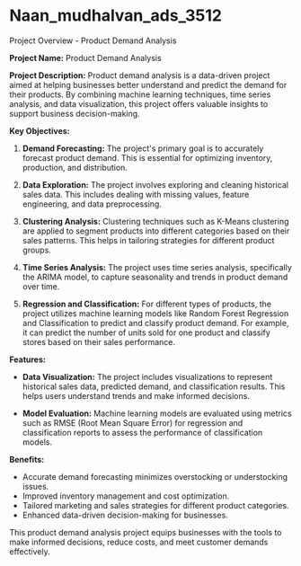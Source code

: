 # Naan_mudhalvan_ads_3512

Project Overview - Product Demand Analysis

**Project Name:** Product Demand Analysis

**Project Description:**
Product demand analysis is a data-driven project aimed at helping businesses better understand and predict the demand for their products. By combining machine learning techniques, time series analysis, and data visualization, this project offers valuable insights to support business decision-making.

**Key Objectives:**

1. **Demand Forecasting:** The project's primary goal is to accurately forecast product demand. This is essential for optimizing inventory, production, and distribution.

2. **Data Exploration:** The project involves exploring and cleaning historical sales data. This includes dealing with missing values, feature engineering, and data preprocessing.

3. **Clustering Analysis:** Clustering techniques such as K-Means clustering are applied to segment products into different categories based on their sales patterns. This helps in tailoring strategies for different product groups.

4. **Time Series Analysis:** The project uses time series analysis, specifically the ARIMA model, to capture seasonality and trends in product demand over time.

5. **Regression and Classification:** For different types of products, the project utilizes machine learning models like Random Forest Regression and Classification to predict and classify product demand. For example, it can predict the number of units sold for one product and classify stores based on their sales performance.

**Features:**

- **Data Visualization:** The project includes visualizations to represent historical sales data, predicted demand, and classification results. This helps users understand trends and make informed decisions.

- **Model Evaluation:** Machine learning models are evaluated using metrics such as RMSE (Root Mean Square Error) for regression and classification reports to assess the performance of classification models.



**Benefits:**

- Accurate demand forecasting minimizes overstocking or understocking issues.
- Improved inventory management and cost optimization.
- Tailored marketing and sales strategies for different product categories.
- Enhanced data-driven decision-making for businesses.

This product demand analysis project equips businesses with the tools to make informed decisions, reduce costs, and meet customer demands effectively.
